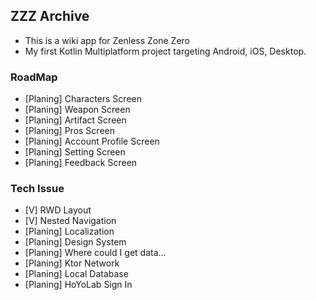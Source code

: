 ## ZZZ Archive
- This is a wiki app for Zenless Zone Zero 
- My first Kotlin Multiplatform project targeting Android, iOS, Desktop.

### RoadMap
- [Planing] Characters Screen
- [Planing] Weapon Screen
- [Planing] Artifact Screen
- [Planing] Pros Screen
- [Planing] Account Profile Screen
- [Planing] Setting Screen
- [Planing] Feedback Screen

### Tech Issue
- [V] RWD Layout
- [V] Nested Navigation
- [Planing] Localization
- [Planing] Design System
- [Planing] Where could I get data...
- [Planing] Ktor Network
- [Planing] Local Database
- [Planing] HoYoLab Sign In
